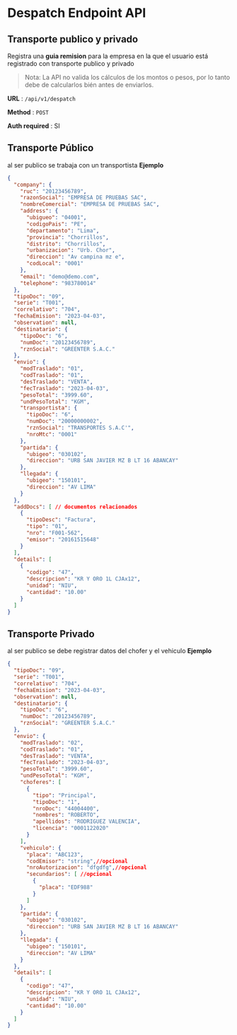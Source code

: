 # Despatch Endpoint API
## Transporte publico y privado

Registra una **guia remision** para la empresa en la que el usuario está registrado con transporte publico y privado

> Nota: La API no valida los cálculos de los montos o pesos, por lo tanto debe de calcularlos bién antes de enviarlos.

**URL** : `/api/v1/despatch`

**Method** : `POST`

**Auth required** : SI

## Transporte Público
al ser publico se trabaja con un transportista
**Ejemplo**

```json
{
  "company": {
    "ruc": "20123456789",
    "razonSocial": "EMPRESA DE PRUEBAS SAC",
    "nombreComercial": "EMPRESA DE PRUEBAS SAC",
    "address": {
      "ubigueo": "04001",
      "codigoPais": "PE",
      "departamento": "Lima",
      "provincia": "Chorrillos",
      "distrito": "Chorrillos",
      "urbanizacion": "Urb. Chor",
      "direccion": "Av campina mz e",
      "codLocal": "0001"
    },
    "email": "demo@demo.com",
    "telephone": "983780014"
  },
  "tipoDoc": "09",
  "serie": "T001",
  "correlativo": "704",
  "fechaEmision": "2023-04-03",
  "observation": null,
  "destinatario": {
    "tipoDoc": "6",
    "numDoc": "20123456789",
    "rznSocial": "GREENTER S.A.C."
  },
  "envio": {
    "modTraslado": "01",
    "codTraslado": "01",
    "desTraslado": "VENTA",
    "fecTraslado": "2023-04-03",
    "pesoTotal": "3999.60",
    "undPesoTotal": "KGM",
    "transportista": {
      "tipoDoc": "6",
      "numDoc": "20000000002",
      "rznSocial": "TRANSPORTES S.A.C'",
      "nroMtc": "0001"
    },
    "partida": {
      "ubigeo": "030102",
      "direccion": "URB SAN JAVIER MZ B LT 16 ABANCAY"
    },
    "llegada": {
      "ubigeo": "150101",
      "direccion": "AV LIMA"
    }
  },
  "addDocs": [ // documentos relacionados
    {
      "tipoDesc": "Factura",
      "tipo": "01",
      "nro": "F001-562",
      "emisor": "20161515648"
    }
  ],
  "details": [
    {
      "codigo": "47",
      "descripcion": "KR Y ORO 1L CJAx12",
      "unidad": "NIU",
      "cantidad": "10.00"
    }
  ]
}
```


## Transporte Privado
al ser  publico se debe registrar datos del chofer y el vehiculo
**Ejemplo**

```json
{
  "tipoDoc": "09",
  "serie": "T001",
  "correlativo": "704",
  "fechaEmision": "2023-04-03",
  "observation": null,
  "destinatario": {
    "tipoDoc": "6",
    "numDoc": "20123456789",
    "rznSocial": "GREENTER S.A.C."
  },
  "envio": {
    "modTraslado": "02",
    "codTraslado": "01",
    "desTraslado": "VENTA",
    "fecTraslado": "2023-04-03",
    "pesoTotal": "3999.60",
    "undPesoTotal": "KGM",
    "choferes": [
      {
        "tipo": "Principal",
        "tipoDoc": "1",
        "nroDoc": "44004400",
        "nombres": "ROBERTO",
        "apellidos": "RODRIGUEZ VALENCIA",
        "licencia": "0001122020"
      }
    ],
    "vehiculo": {
      "placa": "ABC123",
      "codEmisor": "string",//opcional
      "nroAutorizacion": "dfgdfg",//opcional
      "secundarios": [ //opcional
        {
          "placa": "EDF988"
        }
      ]
    },
    "partida": {
      "ubigeo": "030102",
      "direccion": "URB SAN JAVIER MZ B LT 16 ABANCAY"
    },
    "llegada": {
      "ubigeo": "150101",
      "direccion": "AV LIMA"
    }
  },
  "details": [
    {
      "codigo": "47",
      "descripcion": "KR Y ORO 1L CJAx12",
      "unidad": "NIU",
      "cantidad": "10.00"
    }
  ]
}
```

